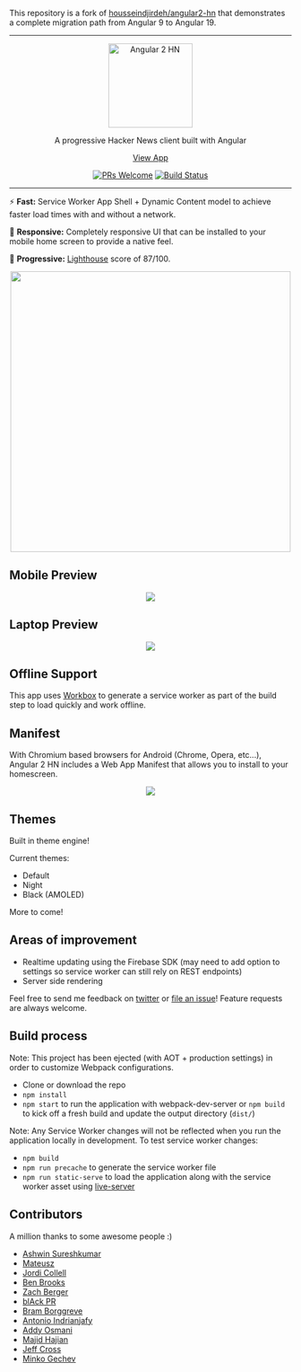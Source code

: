 This repository is a fork of [housseindjirdeh/angular2-hn](https://github.com/housseindjirdeh/angular2-hn) that demonstrates a complete migration path from Angular 9 to Angular 19.

---


<p align="center">
  <a href="https://angular2-hn.firebaseapp.com">
    <img alt="Angular 2 HN" title="Angular 2 HN" src="http://i.imgur.com/J303pQ4.png" width="150">
  </a>
</p>

<p align="center">
  A progressive Hacker News client built with Angular
</p>

<p align="center">
  <a href="https://angular2-hn.firebaseapp.com">View App</a>
</p>

<p align="center">
  <a href="/CONTRIBUTING.md"><img alt="PRs Welcome" src="https://img.shields.io/badge/PRs-welcome-brightgreen.svg"></a>
  <a href="https://travis-ci.org/housseindjirdeh/angular2-hn"><img alt="Build Status" src="https://travis-ci.org/housseindjirdeh/angular2-hn.svg?branch=master"></a>
</p>

---

:zap: **Fast:** Service Worker App Shell + Dynamic Content model to achieve faster load times with and without a network.

:iphone: **Responsive:** Completely responsive UI that can be installed to your mobile home screen to provide a native feel.

:rocket: **Progressive:** [Lighthouse](https://github.com/GoogleChrome/lighthouse) score of 87/100.

<p align="center">
  <img src = "http://i.imgur.com/fzJzLFO.png" width=500>
</p>

## Mobile Preview

<p align="center">
  <img src = "http://i.imgur.com/ZloA1hn.gif">
</p>

## Laptop Preview

<p align="center">
  <img src = "http://i.imgur.com/MrKHaln.gif">
</p>

## Offline Support

This app uses [Workbox](https://workboxjs.org/) to generate a service worker as part of the build step to load quickly and work offline.

## Manifest

With Chromium based browsers for Android (Chrome, Opera, etc...), Angular 2 HN includes a Web App Manifest that allows you to install to your homescreen.

<p align="center">
  <img src = "http://i.imgur.com/1RaaNkr.png">
</p>

## Themes

Built in theme engine!

Current themes:
* Default
* Night
* Black (AMOLED)

More to come!

## Areas of improvement

 - Realtime updating using the Firebase SDK (may need to add option to settings so service worker can still rely on REST endpoints)
 - Server side rendering

Feel free to send me feedback on [twitter](https://twitter.com/hdjirdeh) or [file an issue](https://github.com/hdjirdeh/angular2-hn/issues/new)! Feature requests are always welcome.

## Build process

Note: This project has been ejected (with AOT + production settings) in order to customize Webpack configurations.

 - Clone or download the repo
 - `npm install`
 - `npm start` to run the application with webpack-dev-server or `npm build` to kick off a fresh build and update the output directory (`dist/`)

Note: Any Service Worker changes will not be reflected when you run the application locally in development. To test service worker changes:
 - `npm build`
 - `npm run precache` to generate the service worker file
 - `npm run static-serve` to load the application along with the service worker asset using [live-server](https://github.com/tapio/live-server)

## Contributors

A million thanks to some awesome people :)

* [Ashwin Sureshkumar](https://github.com/ashwin-sureshkumar)
* [Mateusz](https://github.com/mateuszwitkowski)
* [Jordi Collell](https://github.com/jordic)
* [Ben Brooks](https://github.com/bbrks)
* [Zach Berger](https://github.com/zachberger)
* [blAck PR](https://github.com/blackpr)
* [Bram Borggreve](https://github.com/beeman)
* [Antonio Indrianjafy](https://github.com/Antogin)
* [Addy Osmani](https://github.com/addyosmani)
* [Majid Hajian](https://github.com/mhadaily)
* [Jeff Cross](https://github.com/jeffbcross)
* [Minko Gechev](https://github.com/mgechev)
